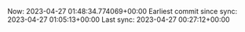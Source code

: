 Now: 2023-04-27 01:48:34.774069+00:00 Earliest commit since sync: 2023-04-27 01:05:13+00:00 Last sync: 2023-04-27 00:27:12+00:00

